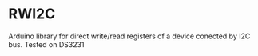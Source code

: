 # RWI2C
Arduino library for direct write/read registers of a device conected by I2C bus. Tested on DS3231

